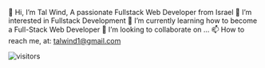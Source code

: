  👋 Hi, I’m Tal Wind, A passionate Fullstack Web Developer from Israel
 👀 I’m interested in Fullstack Development
 🌱 I’m currently learning how to become a Full-Stack Web Developer
 💞️ I’m looking to collaborate on ...
 📫 How to reach me, at: talwind1@gmail.com

<!---
Talwind1/Talwind1 is a ✨ special ✨ repository because its `README.md` (this file) appears on your GitHub profile.
You can click the Preview link to take a look at your changes.
--->
![visitors](https://visitor-badge.glitch.me/badge?page_id=page.id)
